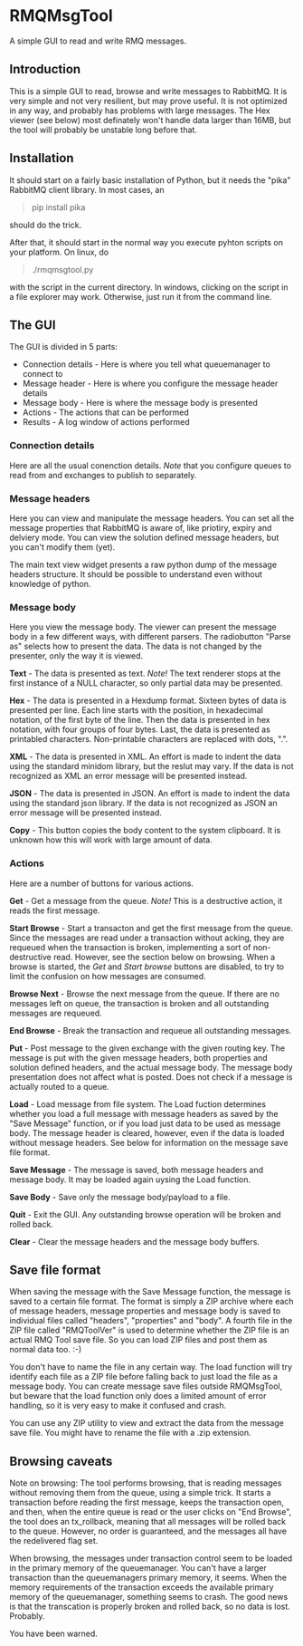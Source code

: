 # RMQMsgTool
A simple GUI to read and write RMQ messages.

## Introduction

This is a simple GUI to read, browse and write messages to RabbitMQ. 
It is very simple and not very resilient, but may prove useful. It is not 
optimized in any way, and probably has problems with large messages. The Hex
viewer (see below) most definately won't handle data larger than 16MB, but the
tool will probably be unstable long before that.

## Installation

It should start on a fairly basic installation of Python, but it
needs the "pika" RabbitMQ client library. In most cases, an

  > pip install pika
  
  
should do the trick.

After that, it should start in the normal way you execute pyhton scripts
on your platform. On linux, do

 > ./rmqmsgtool.py 
 
with the script in the current directory. In windows, clicking on the script in a file
explorer may work. Otherwise, just run it from the command line. 

## The GUI

The GUI is divided in 5 parts:

- Connection details - Here is where you tell what queuemanager to connect to
- Message header - Here is where you configure the message header details
- Message body - Here is where the message body is presented
- Actions - The actions that can be performed 
- Results - A log window of actions performed

### Connection details

Here are all the usual conenction details. *Note* that you configure queues to read from
and exchanges to publish to separately.

### Message headers

Here you can view and manipulate the message headers. You can set all the  
message properties that RabbitMQ is aware of, like priotiry, expiry and delviery mode.
You can view the solution defined message headers, but you can't modify them (yet).

The main text view widget presents a raw python dump of the message headers structure. It
should be possible to understand even without knowledge of python.

### Message body

Here you view the message body. The viewer can present the message body in a few 
different ways, with different parsers. The radiobutton "Parse as" selects how to present
the data. The data is not changed by the presenter, only the way it is viewed.

**Text** - The data is presented as text. *Note!* The text renderer stops at the first instance
of a NULL character, so only partial data may be presented.

**Hex** - The data is presented in a Hexdump format. Sixteen bytes of data is presented per
line. Each line starts with the position, in hexadecimal notation, of the first byte of
the line. Then the data is presented in hex notation, with four groups of four bytes. 
Last, the data is presented as printabled characters. Non-printable characters are replaced
with dots, ".".

**XML** - The data is presented in XML. An effort is made to indent the data using the standard
minidom library, but the reslut may vary. If the data is not recognized as XML an error message
will be presented instead. 

**JSON** - The data is presented in JSON. An effort is made to indent the data using the standard
json library. If the data is not recognized as JSON an error message will be presented instead. 

**Copy** - This button copies the body content to the system clipboard. It is unknown how this will
work with large amount of data. 

### Actions

Here are a number of buttons for various actions.
 
**Get** - Get a message from the queue. *Note!* This is a destructive action, it reads the first
message.

**Start Browse** - Start a transacton and get the first message from the queue. Since the messages
are read under a transaction without acking, they are requeued when the transaction is broken, 
implementing a sort of non-destructive read. However, see the section below on browsing. When a
browse is started, the *Get* and *Start browse* buttons are disabled, to try to limit the 
confusion on how messages are consumed.

**Browse Next** - Browse the next message from the queue. If there are no messages left on queue,
the transaction is broken and all outstanding messages are requeued.

**End Browse** - Break the transaction and requeue all outstanding messages.

**Put** - Post message to the given exchange with the given routing key. The message is put with
the given message headers, both properties and solution defined headers, and the actual message
body. The message body presentation does not affect what is posted. Does not check if a message
is actually routed to a queue.

**Load** - Load message from file system. The Load fuction determines whether you load a full 
message with message headers as saved by the "Save Message" function, or if you load just data
to be used as message body. The message header is cleared, however, even if the data is loaded
without message headers. See below for information on the message save file format.

**Save Message** - The message is saved, both message headers and message body. It may be loaded 
again uysing the Load function.

**Save Body** - Save only the message body/payload to a file.

**Quit** - Exit the GUI. Any outstanding browse operation will be broken and rolled back.

**Clear** - Clear the message headers and the message body buffers. 

## Save file format

When saving the message with the Save Message function, the message is saved to a certain file
format. The format is simply a ZIP archive where each of message headers, message properties
and message body is saved to individual files called "headers", "properties" and "body".
A fourth file in the ZIP file called "RMQToolVer" is used to determine whether the ZIP file
is an actual RMQ Tool save file. So you can load ZIP files and post them as normal data too. :-)

You don't have to name the file in any certain way. The load function will try identify each file
as a ZIP file before falling back to just load the file as a message body. You can create message
save files outside RMQMsgTool, but beware that the load function only does a limited amount of
error handling, so it is very easy to make it confused and crash. 

You can use any ZIP utility to view and extract the data from the message save file. You might
have to rename the file with a .zip extension. 

## Browsing caveats

Note on browsing: The tool performs browsing, that is reading messages 
without removing them from the queue, using a simple trick. It
starts a transaction before reading the first message, keeps the 
transaction open, and then, when the entire queue is read or the
user clicks on "End Browse", the tool does an tx_rollback, meaning
that all messages will be rolled back to the queue. However,
no order is guaranteed, and the messages all have the redelivered flag
set. 

When browsing, the messages under transaction control seem to be loaded 
in the primary memory of the queuemanager. You can't have a larger 
transaction than the queuemanagers primary memory, it seems. When the 
memory requirements of the transaction exceeds the available primary 
memory of the queuemanager, something seems to crash. The good news is 
that the transcation is  properly broken and rolled back, so no data is lost.
Probably.

You have been warned.
